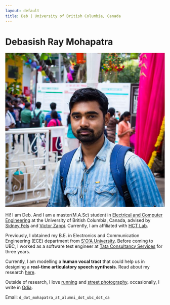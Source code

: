 ```yaml
---
layout: default
title: Deb | University of British Columbia, Canada
---
```

	
	
# Debasish Ray Mohapatra #

<img src="img/Capture.JPG" alt="Photo" class="leftside_image">

Hi! I am Deb. And I am a master(M.A.Sc) student in [Electrical and Computer Engineering](http://www.ece.ubc.ca/) at the University of British Columbia, Canada, advised by [Sidney Fels](https://www.ece.ubc.ca/faculty/sid-fels) and [Victor Zappi](https://toomuchidle.com/). Currently, I am affiliated with [HCT Lab](http://hct.ece.ubc.ca/).

Previously, I obtained my B.E. in Electronics and Communication Engineering (ECE) department from [S'O'A University](https://www.soa.ac.in/iter). Before coming to UBC, I worked as a software test engineer at [Tata Consultancy Services](https://www.tcs.com/) for three years.

Currently, I am modelling a **human vocal tract** that could help us in designing a **real-time articulatory speech synthesis**. Read about my research [here](/projects).

Outside of research, I love [running](https://www.strava.com/athletes/45967561) and [street photography](https://500px.com/debasishraymohapatra). occasionally, I write in [Odia](/MyWriting). 
			
Email: `d_dot_mohapatra_at_alumni_dot_ubc_dot_ca`


